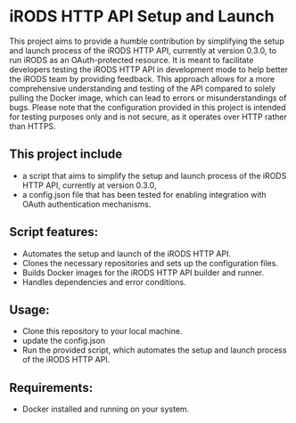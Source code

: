 # iRODS HTTP API Setup and Launch

This project aims to provide a humble contribution by simplifying the setup and launch process of the iRODS HTTP API, currently at version 0.3.0, to run iRODS as an OAuth-protected resource. It is meant to facilitate developers testing the iRODS HTTP API in development mode to help better the iRODS team by providing feedback. This approach allows for a more comprehensive understanding and testing of the API compared to solely pulling the Docker image, which can lead to errors or misunderstandings of bugs. Please note that the configuration provided in this project is intended for testing purposes only and is not secure, as it operates over HTTP rather than HTTPS.

## This project include 
- a script that aims to simplify the setup and launch process of the iRODS HTTP API, currently at version 0.3.0, 
- a config.json file that has been tested for enabling integration with OAuth authentication mechanisms.

## Script features:

- Automates the setup and launch of the iRODS HTTP API.
- Clones the necessary repositories and sets up the configuration files.
- Builds Docker images for the iRODS HTTP API builder and runner.
- Handles dependencies and error conditions.

## Usage:

- Clone this repository to your local machine.
- update the config.json
- Run the provided script, which automates the setup and launch process of the iRODS HTTP API.



## Requirements:

- Docker installed and running on your system.
